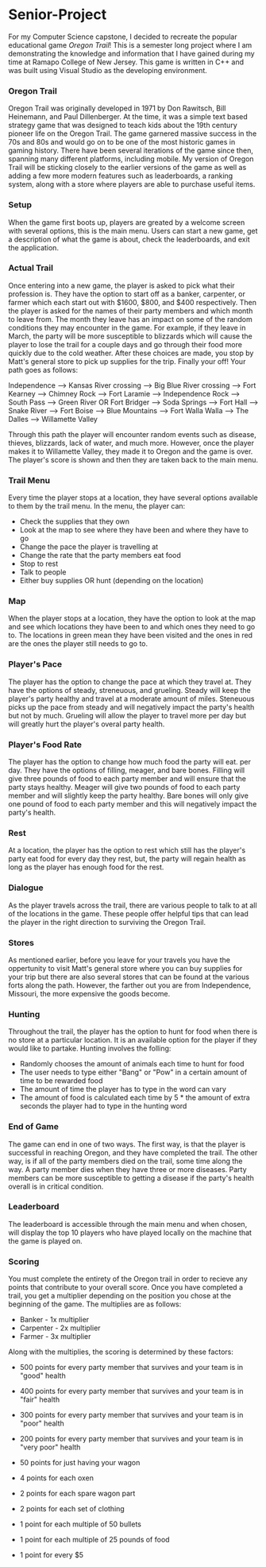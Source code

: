 # Senior-Project

For my Computer Science capstone, I decided to recreate the popular educational game *Oregon Trail*! This is a semester long project where I am demonstrating the knowledge and information that I have gained during my time at Ramapo College of New Jersey. This game is written in C++ and was built using Visual Studio as the developing environment. 

### Oregon Trail

Oregon Trail was originally developed in 1971 by Don Rawitsch, Bill Heinemann, and Paul Dillenberger. At the time, it was a simple text based strategy game that was designed to teach kids about the 19th century pioneer life on the Oregon Trail. The game garnered massive success in the 70s and 80s and would go on to be one of the most historic games in gaming history. There have been several iterations of the game since then, spanning many different platforms, including mobile. My version of Oregon Trail will be sticking closely to the earlier versions of the game as well as adding a few more modern features such as leaderboards, a ranking system, along with a store where players are able to purchase useful items.

### Setup
When the game first boots up, players are greated by a welcome screen with several options, this is the main menu.  Users can start a new game, get a description of what the game is about, check the leaderboards, and exit the application. 

### Actual Trail

Once entering into a new game, the player is asked to pick what their profession is. They have the option to start off as a banker, carpenter, or farmer which each start out with $1600, $800, and $400 respectively. Then the player is asked for the names of their party members and which month to leave from. The month they leave has an impact on some of the random conditions they may encounter in the game. For example, if they leave in March, the party will be more susceptible to blizzards which will cause the player to lose the trail for a couple days and go through their food more quickly due to the cold weather. After these choices are made, you stop by Matt's general store to pick up supplies for the trip. Finally your off! Your path goes as follows:

Independence --> Kansas River crossing --> Big Blue River crossing --> Fort Kearney --> Chimney Rock --> Fort Laramie -->
Independence Rock --> South Pass --> Green River OR Fort Bridger --> Soda Springs --> Fort Hall --> Snake River -->
Fort Boise --> Blue Mountains --> Fort Walla Walla --> The Dalles --> Willamette Valley

Through this path the player will encounter random events such as disease, thieves, blizzards, lack of water, and much more. However, once the player makes it to Willamette Valley, they made it to Oregon and the game is over. The player's score is shown and then they are taken back to the main menu.

### Trail Menu
Every time the player stops at a location, they have several options available to them by the trail menu. In the menu, the player can:

- Check the supplies that they own
- Look at the map to see where they have been and where they have to go
- Change the pace the player is travelling at
- Change the rate that the party members eat food
- Stop to rest
- Talk to people
- Either buy supplies OR hunt (depending on the location)

### Map
When the player stops at a location, they have the option to look at the map and see which locations they have been to and which ones they need to go to. The locations in green mean they have been visited and the ones in red are the ones the player still needs to go to.

### Player's Pace
The player has the option to change the pace at which they travel at. They have the options of steady, streneuous, and grueling. Steady will keep the player's party healthy and travel at a moderate amount of miles. Steneuous picks up the pace from steady and will negatively impact the party's health but not by much. Grueling will allow the player to travel more per day but will greatly hurt the player's overal party health.

### Player's Food Rate
The player has the option to change how much food the party will eat. per day. They have the options of filling, meager, and bare bones. Filling will give three pounds of food to each party member and will ensure that the party stays healthy. Meager will give two pounds of food to each party member and will slightly keep the party healthy. Bare bones will only give one pound of food to each party member and this will negatively impact the party's health.

### Rest
At a location, the player has the option to rest which still has the player's party eat food for every day they rest, but, the party will regain health as long as the player has enough food for the rest.

### Dialogue
As the player travels across the trail, there are various people to talk to at all of the locations in the game. These people offer helpful tips that can lead the player in the right direction to surviving the Oregon Trail.

### Stores
As mentioned earlier, before you leave for your travels you have the oppertunity to visit Matt's general store where you can buy supplies for your trip but there are also several stores that can be found at the various forts along the path. However, the farther out you are from Independence, Missouri, the more expensive the goods become.

### Hunting
Throughout the trail, the player has the option to hunt for food when there is no store at a particular location. It is an available option for the player if they would like to partake. Hunting involves the folling:

- Randomly chooses the amount of animals each time to hunt for food
- The user needs to type either "Bang" or "Pow" in a certain amount of time to be rewarded food
- The amount of time the player has to type in the word can vary
-  The amount of food is calculated each time by 5 * the amount of extra seconds the player had to type in the hunting word

### End of Game
The game can end in one of two ways. The first way, is that the player is successful in reaching Oregon, and they have completed the trail. The other way, is if all of the party members died on the trail, some time along the way. A party member dies when they have three or more diseases. Party members can be more susceptible to getting a disease if the party's health overall is in critical condition. 

### Leaderboard
The leaderboard is accessible through the main menu and when chosen, will display the top 10 players who have played locally on the machine that the game is played on. 

### Scoring
You must complete the entirety of the Oregon trail in order to recieve any points that contribute to your overall score. Once you have completed a trail, you get a multiplier depending on the position you chose at the beginning of the game. The multiplies are as follows:

- Banker - 1x multiplier
- Carpenter - 2x multiplier
- Farmer - 3x multiplier

Along with the multiplies, the scoring is determined by these factors:

- 500 points for every party member that survives and your team is in "good" health
- 400 points for every party member that survives and your team is in "fair" health
- 300 points for every party member that survives and your team is in "poor" health
- 200 points for every party member that survives and your team is in "very poor" health

- 50 points for just having your wagon
- 4 points for each oxen
- 2 points for each spare wagon part
- 2 points for each set of clothing
- 1 point for each multiple of 50 bullets
- 1 point for each multiple of 25 pounds of food
- 1 point for every $5
